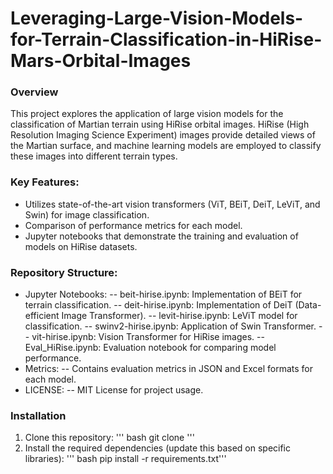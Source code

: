 # Leveraging-Large-Vision-Models-for-Terrain-Classification-in-HiRise-Mars-Orbital-Images
### Overview
This project explores the application of large vision models for the classification of Martian terrain using HiRise orbital images. HiRise (High Resolution Imaging Science Experiment) images provide detailed views of the Martian surface, and machine learning models are employed to classify these images into different terrain types.

### Key Features:
- Utilizes state-of-the-art vision transformers (ViT, BEiT, DeiT, LeViT, and Swin) for image classification.
- Comparison of performance metrics for each model.
- Jupyter notebooks that demonstrate the training and evaluation of models on HiRise datasets.

### Repository Structure:
- Jupyter Notebooks:
-- beit-hirise.ipynb: Implementation of BEiT for terrain classification.
-- deit-hirise.ipynb: Implementation of DeiT (Data-efficient Image Transformer).
-- levit-hirise.ipynb: LeViT model for classification.
-- swinv2-hirise.ipynb: Application of Swin Transformer.
-- vit-hirise.ipynb: Vision Transformer for HiRise images.
-- Eval_HiRise.ipynb: Evaluation notebook for comparing model performance.
- Metrics:
-- Contains evaluation metrics in JSON and Excel formats for each model.
- LICENSE:
-- MIT License for project usage.
  
### Installation
1. Clone this repository:
''' bash
git clone <repository-url>'''
3. Install the required dependencies (update this based on specific libraries):
''' bash
pip install -r requirements.txt'''
